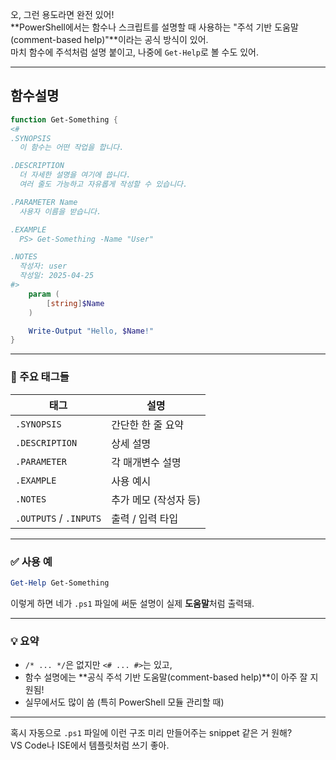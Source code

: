 오, 그런 용도라면 완전 있어!  
**PowerShell에서는 함수나 스크립트를 설명할 때 사용하는 "주석 기반 도움말(comment-based help)"**이라는 공식 방식이 있어.  
마치 함수에 주석처럼 설명 붙이고, 나중에 `Get-Help`로 볼 수도 있어.

---

## 함수설명

```powershell
function Get-Something {
<#
.SYNOPSIS
  이 함수는 어떤 작업을 합니다.

.DESCRIPTION
  더 자세한 설명을 여기에 씁니다.
  여러 줄도 가능하고 자유롭게 작성할 수 있습니다.

.PARAMETER Name
  사용자 이름을 받습니다.

.EXAMPLE
  PS> Get-Something -Name "User"

.NOTES
  작성자: user
  작성일: 2025-04-25
#>
    param (
        [string]$Name
    )

    Write-Output "Hello, $Name!"
}
```

---

### 🧾 주요 태그들

| 태그 | 설명 |
|------|------|
| `.SYNOPSIS` | 간단한 한 줄 요약 |
| `.DESCRIPTION` | 상세 설명 |
| `.PARAMETER` | 각 매개변수 설명 |
| `.EXAMPLE` | 사용 예시 |
| `.NOTES` | 추가 메모 (작성자 등) |
| `.OUTPUTS` / `.INPUTS` | 출력 / 입력 타입 |

---

### ✅ 사용 예

```powershell
Get-Help Get-Something
```

이렇게 하면 네가 `.ps1` 파일에 써둔 설명이 실제 **도움말**처럼 출력돼.  

---

### 💡 요약

- `/* ... */`은 없지만 `<# ... #>`는 있고,
- 함수 설명에는 **공식 주석 기반 도움말(comment-based help)**이 아주 잘 지원됨!
- 실무에서도 많이 씀 (특히 PowerShell 모듈 관리할 때)

---

혹시 자동으로 `.ps1` 파일에 이런 구조 미리 만들어주는 snippet 같은 거 원해?  
VS Code나 ISE에서 템플릿처럼 쓰기 좋아.